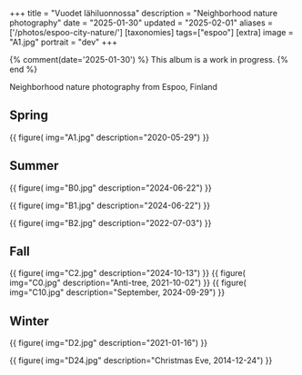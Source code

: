 +++
title = "Vuodet lähiluonnossa"
description = "Neighborhood nature photography"
date = "2025-01-30"
updated = "2025-02-01"
aliases = ['/photos/espoo-city-nature/']
[taxonomies]
tags=["espoo"]
[extra]
image = "A1.jpg"
portrait = "dev"
+++

{% comment(date='2025-01-30') %}
This album is a work in progress.
{% end %}

Neighborhood nature photography from Espoo, Finland

## Spring

{{
    figure(
        img="A1.jpg"
        description="2020-05-29")
}}

## Summer

{{
    figure(
        img="B0.jpg"
        description="2024-06-22")
}}

{{
    figure(
        img="B1.jpg"
        description="2024-06-22")
}}

{{
    figure(
        img="B2.jpg"
        description="2022-07-03")
}}

## Fall

{{
    figure(
        img="C2.jpg"
        description="2024-10-13")
}}
{{
    figure(
        img="C0.jpg"
        description="Anti-tree, 2021-10-02")
}}
{{
    figure(
        img="C10.jpg"
        description="September, 2024-09-29")
}}


## Winter
{{
    figure(
        img="D2.jpg"
        description="2021-01-16")
}}

{{
    figure(
        img="D24.jpg"
        description="Christmas Eve, 2014-12-24")
}}